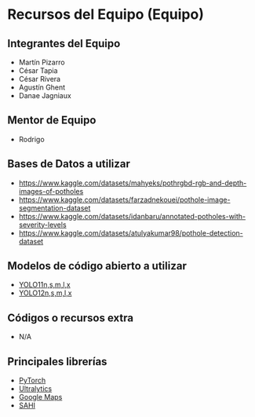 # Recursos del Equipo (Equipo)

## Integrantes del Equipo

- Martín Pizarro
- César Tapia
- César Rivera
- Agustín Ghent
- Danae Jagniaux

## Mentor de Equipo

- Rodrigo

## Bases de Datos a utilizar

- https://www.kaggle.com/datasets/mahyeks/pothrgbd-rgb-and-depth-images-of-potholes
- https://www.kaggle.com/datasets/farzadnekouei/pothole-image-segmentation-dataset
- https://www.kaggle.com/datasets/idanbaru/annotated-potholes-with-severity-levels
- https://www.kaggle.com/datasets/atulyakumar98/pothole-detection-dataset

## Modelos de código abierto a utilizar

- [YOLO11n,s,m,l,x](https://docs.ultralytics.com/es/models/yolo11)
- [YOLO12n,s,m,l,x](https://docs.ultralytics.com/es/models/yolo12)

## Códigos o recursos extra

- N/A

## Principales librerías

- [PyTorch](https://pytorch.org/)
- [Ultralytics](https://pypi.org/project/ultralytics/)
- [Google Maps](https://pypi.org/project/googlemaps/)
- [SAHI](https://pypi.org/project/sahi/)
